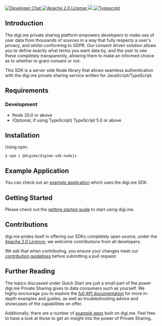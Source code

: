 <p>
    <a href="https://developers.digi.me/slack/join">
        <img src="https://img.shields.io/badge/chat-slack-blueviolet.svg" alt="Developer Chat">
    </a>
    <a href="LICENSE">
        <img src="https://img.shields.io/badge/license-apache 2.0-blue.svg" alt="Apache 2.0 License">
    </a>
    <a href="#">
    	<img src="https://img.shields.io/badge/build-passing-brightgreen.svg">
    </a>
    <a href="https://www.typescriptlang.org/">
        <img src="https://img.shields.io/badge/language-typescript-ff69b4.svg" alt="Typescript">
    </a>
</p>

## Introduction

The digi.me private sharing platform empowers developers to make use of user data from thousands of sources in a way that fully respects a user's privacy, and whilst conforming to GDPR. Our consent driven solution allows you to define exactly what terms you want data by, and the user to see these completely transparently, allowing them to make an informed choice as to whether to grant consent or not.

This SDK is a server side Node library that allows seamless authentication with the digi.me private sharing service written for JavaScript/TypeScript.

## Requirements

### Development

-   Node 20.0 or above
-   (Optional, if using TypeScript) TypeScript 5.0 or above

## Installation

Using npm:

```shell
$ npm i @digime/digime-sdk-nodejs
```

## Example Application

You can check out an [example application](https://github.com/digime/digime-sdk-nodejs-example) which uses the digi.me SDK.

## Getting Started

Please check out the [getting started guide](https://digime.github.io/digime-sdk-nodejs/pages/guides/start.html) to start using digi.me.

## Contributions

digi.me prides itself in offering our SDKs completely open source, under the [Apache 2.0 Licence](LICENSE); we welcome contributions from all developers.

We ask that when contributing, you ensure your changes meet our [contribution guidelines](CONTRIBUTING.md) before submitting a pull request.

## Further Reading

The topics discussed under Quick Start are just a small part of the power digi.me Private Sharing gives to data consumers such as yourself. We highly encourage you to explore the [full API documentation](https://digime.github.io/digime-sdk-nodejs/pages/guides/start.html) for more in-depth examples and guides, as well as troubleshooting advice and showcases of the capabilities on offer.

Additionally, there are a number of [example apps](https://github.com/digime/digime-sdk-nodejs-example) built on digi.me. Feel free to have a look at those to get an insight into the power of Private Sharing.
